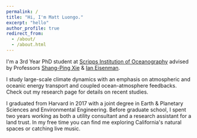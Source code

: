 ```yaml
---
permalink: /
title: "Hi, I'm Matt Luongo."
excerpt: "hello"
author_profile: true
redirect_from: 
  - /about/
  - /about.html
---
```

		
I'm a 3rd Year PhD student at <a href="https://scripps.ucsd.edu/">Scripps Institution of Oceanography</a> advised by Professors <a href="https://sxie.scrippsprofiles.ucsd.edu/">Shang-Ping Xie</a> & <a href="http://eisenman.ucsd.edu/">Ian Eisenman</a>. 
		
I study large-scale climate dynamics with an emphasis on atmospheric and oceanic energy transport and coupled ocean-atmosphere feedbacks. Check out my research page for details on recent studies.

I graduated from Harvard in 2017 with a joint degree in Earth & Planetary Sciences and Environmental Engineering. Before graduate school, I spent two years working as both a utility consultant and a research assistant for a land trust. In my free time you can find me exploring California's natural spaces or catching live music.
		
